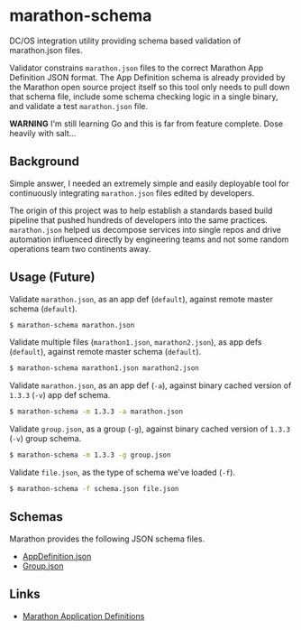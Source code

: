 # marathon-schema

DC/OS integration utility providing schema based validation of marathon.json
files.

Validator constrains `marathon.json` files to the correct Marathon App
Definition JSON format. The App Definition schema is already provided by the
Marathon open source project itself so this tool only needs to pull down that
schema file, include some schema checking logic in a single binary, and validate
a test `marathon.json` file.

**WARNING** I'm still learning Go and this is far from feature complete. Dose
  heavily with salt...

## Background

Simple answer, I needed an extremely simple and easily deployable tool for
continuously integrating `marathon.json` files edited by developers.

The origin of this project was to help establish a standards based build
pipeline that pushed hundreds of developers into the same
practices. `marathon.json` helped us decompose services into single repos and
drive automation influenced directly by engineering teams and not some random
operations team two continents away.

## Usage (Future)

Validate `marathon.json`, as an app def (`default`), against remote master
schema (`default`).

```sh
$ marathon-schema marathon.json
```

Validate multiple files (`marathon1.json`, `marathon2.json`), as app defs
(`default`), against remote master schema (`default`).

```sh
$ marathon-schema marathon1.json marathon2.json
```

Validate `marathon.json`, as an app def (`-a`), against binary cached version of
`1.3.3` (`-v`) app def schema.

```sh
$ marathon-schema -m 1.3.3 -a marathon.json
```

Validate `group.json`, as a group (`-g`), against binary cached version of
`1.3.3` (`-v`) group schema.

```sh
$ marathon-schema -m 1.3.3 -g group.json
```

Validate `file.json`, as the type of schema we've loaded (`-f`).

```sh
$ marathon-schema -f schema.json file.json
```

## Schemas

Marathon provides the following JSON schema files.

- [AppDefinition.json](https://github.com/mesosphere/marathon/blob/master/docs/docs/rest-api/public/api/v2/schema/AppDefinition.json)
- [Group.json](https://github.com/mesosphere/marathon/blob/master/docs/docs/rest-api/public/api/v2/schema/Group.json)

## Links

- [Marathon Application Definitions](https://docs.mesosphere.com/1.8/usage/marathon/application-basics/)
